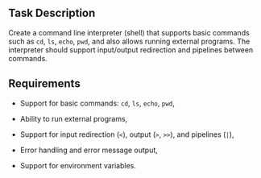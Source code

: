 ## Task Description

Create a command line interpreter (shell) that supports basic commands such as `cd`, `ls`, `echo`, `pwd`, and also allows running external programs.
The interpreter should support input/output redirection and pipelines between commands.

## Requirements

- Support for basic commands: `cd`, `ls`, `echo`, `pwd`,

- Ability to run external programs,

- Support for input redirection (`<`), output (`>`, `>>`), and pipelines (`|`),

- Error handling and error message output,

- Support for environment variables.
